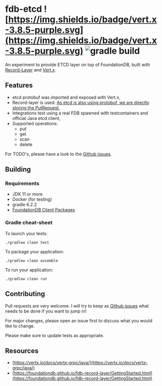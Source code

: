 # fdb-etcd ![https://img.shields.io/badge/vert.x-3.8.5-purple.svg](https://img.shields.io/badge/vert.x-3.8.5-purple.svg) ![gradle build](https://github.com/PierreZ/fdb-etcd/workflows/gradle%20build/badge.svg)

An experiment to provide ETCD layer on top of FoundationDB, built with [Record-Layer](https://foundationdb.github.io/fdb-record-layer/) and [Vert.x](https://vertx.io/).

## Features

* etcd protobuf was imported and exposed with Vert.x,
* Record-layer is used. [As etcd is also using protobuf, we are directly storing the PutRequest](https://github.com/PierreZ/fdb-etcd/blob/master/src/main/proto/record.proto),
* Integrations test using a real FDB spawned with testcontainers and official Java etcd client,
* Supported operations:
    * put
    * get
    * scan
    * delete

For TODO's, please have a look to the [Github issues](https://github.com/pierrez/fdb-etcd/issues).

## Building

### Requirements

* JDK 11 or more
* Docker (for testing)
* gradle 6.2.2
* [FoundationDB Client Packages](https://www.foundationdb.org/download/)


### Gradle cheat-sheet

To launch your tests:
```
./gradlew clean test
```

To package your application:
```
./gradlew clean assemble
```

To run your application:
```
./gradlew clean run
```

## Contributing

Pull requests are very welcome. I will try to keep as [Github issues](https://github.com/pierrez/fdb-etcd/issues) what needs to be done if you want to jump in!

For major changes, please open an issue first to discuss what you would like to change.

Please make sure to update tests as appropriate.

## Resources

* [https://vertx.io/docs/vertx-grpc/java/](https://vertx.io/docs/vertx-grpc/java/)
* [https://foundationdb.github.io/fdb-record-layer/GettingStarted.html](https://foundationdb.github.io/fdb-record-layer/GettingStarted.html)
